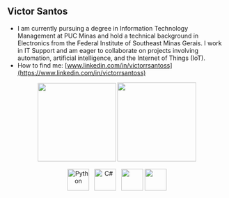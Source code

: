 ## Victor Santos

- I am currently pursuing a degree in Information Technology Management at PUC Minas and hold a technical background in Electronics from the Federal Institute of Southeast Minas Gerais. I work in IT Support and am eager to collaborate on projects involving automation, artificial intelligence, and the Internet of Things (IoT).
- How to find me: [www.linkedin.com/in/victorrsantoss](https://www.linkedin.com/in/victorrsantoss)

<div align="center">
  <img height="180" src="https://streak-stats.demolab.com?user=deVictorS&theme=tokyonight&cache_seconds=1800" />
  <img height="181cm" src="https://github-readme-stats.vercel.app/api/top-langs/?username=deVictorS&layout=compact&theme=tokyonight&cache_seconds=1800" />
</div>




<div align="center">

  <img src="https://cdn.jsdelivr.net/gh/devicons/devicon/icons/python/python-original.svg" title="Python" alt="Python" width="50" height="50"/>&nbsp;&nbsp;
  <img src="https://cdn.jsdelivr.net/gh/devicons/devicon/icons/csharp/csharp-original.svg" title="C#" alt="C#" width="50" height="50"/>&nbsp;&nbsp;
  <img src="https://cdn.jsdelivr.net/gh/devicons/devicon/icons/cplusplus/cplusplus-original.svg" height="50"/>
  <img src="https://cdn.jsdelivr.net/gh/devicons/devicon/icons/c/c-original.svg" height="50"/>

</div>





